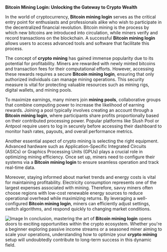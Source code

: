 **Bitcoin Mining Login: Unlocking the Gateway to Crypto Wealth**

In the world of cryptocurrency, **Bitcoin mining login** serves as the critical entry point for enthusiasts and professionals alike who wish to participate in the decentralized financial revolution. Bitcoin mining is the process by which new bitcoins are introduced into circulation, while miners verify and record transactions on the blockchain. A successful **Bitcoin mining login** allows users to access advanced tools and software that facilitate this process.

The concept of **crypto mining** has gained immense popularity due to its potential for profitability. Miners are rewarded with newly minted bitcoins and transaction fees for their computational efforts. However, accessing these rewards requires a secure **Bitcoin mining login**, ensuring that only authorized individuals can manage mining operations. This security measure is vital for protecting valuable resources such as mining rigs, digital wallets, and mining pools.

To maximize earnings, many miners join **mining pools**, collaborative groups that combine computing power to increase the likelihood of earning rewards. Joining a pool typically involves creating an account through a **Bitcoin mining login**, where participants share profits proportionally based on their contributed processing power. Popular platforms like Slush Pool or Antpool require users to log in securely before accessing their dashboard to monitor hash rates, payouts, and overall performance metrics.

Another essential aspect of crypto mining is selecting the right equipment. Advanced hardware such as Application-Specific Integrated Circuits (ASICs) or Graphics Processing Units (GPUs) plays a crucial role in optimizing mining efficiency. Once set up, miners need to configure their systems via a **Bitcoin mining login** to ensure seamless operation and track real-time data.

Moreover, staying informed about market trends and energy costs is vital for maintaining profitability. Electricity consumption represents one of the largest expenses associated with mining. Therefore, savvy miners often choose regions with low-cost renewable energy sources to reduce operational overhead while maximizing returns. By leveraging a well-configured **Bitcoin mining login**, miners can efficiently adjust settings, switch algorithms, and respond quickly to changing market conditions.


![Image](https://github.com/user-attachments/assets/31692037-0104-4703-abd1-696b6a7dd41b)
In conclusion, mastering the art of **Bitcoin mining login** opens doors to exciting opportunities within the crypto ecosystem. Whether you're a beginner exploring passive income streams or a seasoned miner aiming to scale your operations, understanding how to optimize your **crypto mining** setup will undoubtedly contribute to long-term success in this dynamic field.